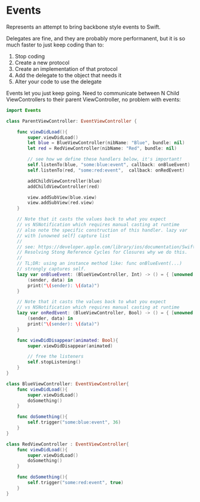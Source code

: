 # Events

Represents an attempt to bring backbone style events to Swift.

Delegates are fine, and they are probably more performanent, but
it is so much faster to just keep coding than to:

1. Stop coding
2. Create a new protocol
3. Create an implementation of that protocol
4. Add the delegate to the object that needs it
5. Alter your code to use the delegate


Events let you just keep going. Need to communicate between N
Child ViewControllers to their parent ViewController, no problem with
events:

```swift
import Events

class ParentViewController: EventViewController {

    func viewDidLoad(){
        super.viewDidLoad()
        let blue = BlueViewController(nibName: "Blue", bundle: nil)
        let red = RedViewController(nibName: "Red", bundle: nil)

        // see how we define these handlers below, it's important!
        self.listenTo(blue, "some:blue:event", callback: onBlueEvent)
        self.listenTo(red, "some:red:event",  callback: onRedEvent)

        addChildViewController(blue)
        addChildViewController(red)

        view.addSubView(blue.view)
        view.addSubView(red.view)
    }

    // Note that it casts the values back to what you expect
    // vs NSNotification which requires manual casting at runtime
    // also note the specific construction of this handler. lazy var
    // with [unowned self] capture list
    //
    // see: https://developer.apple.com/library/ios/documentation/Swift/Conceptual/Swift_Programming_Language/AutomaticReferenceCounting.html#//apple_ref/doc/uid/TP40014097-CH20-ID57
    // Resolving Stong Reference Cycles for Closures why we do this.
    //
    // TL;DR: using an instance method like: func onBlueEvent(...)
    // strongly captures self.
    lazy var onBlueEvent: (BlueViewController, Int) -> () = { [unowned self]
        (sender, data) in
        print("\(sender): \(data)")
    }

    // Note that it casts the values back to what you expect
    // vs NSNotification which requires manual casting at runtime
    lazy var onRedEvent: (BlueViewController, Bool) -> () = { [unowned self]
        (sender, data) in
        print("\(sender): \(data)")
    }

    func viewDidDisappear(animated: Bool){
        super.viewDidDisappear(animated)

        // free the listeners
        self.stopListening()
    }
}

class BlueViewController: EventViewController{
    func viewDidLoad(){
        super.viewDidLoad()
        doSomething()
    }

    func doSomething(){
        self.trigger("some:blue:event", 36)
    }
}

class RedViewController : EventViewController{
    func viewDidLoad(){
        super.viewDidLoad()
        doSomething()
    }

    func doSomething(){
        self.trigger("some:red:event", true)
    }
}
```
